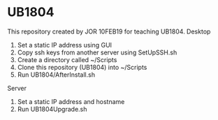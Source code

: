 # UB1804
This repository created by JOR 10FEB19 for teaching UB1804.
Desktop
1. Set a static IP address using GUI
2. Copy ssh keys from another server using SetUpSSH.sh
3. Create a directory called ~/Scripts
4. Clone this repository (UB1804) into ~/Scripts
5. Run UB1804/AfterInstall.sh 



Server
1. Set a static IP address and hostname
2. Run UB1804Upgrade.sh


